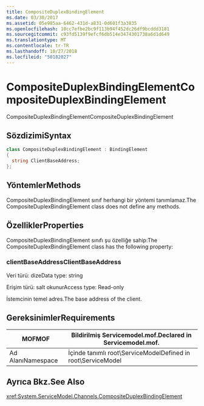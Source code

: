 ```yaml
---
title: CompositeDuplexBindingElement
ms.date: 03/30/2017
ms.assetid: 05e985aa-6462-431d-a831-0d601f3a3835
ms.openlocfilehash: 10cc7efbe2bc9f113b94f452dc26df9bcddd3181
ms.sourcegitcommit: c93fd5139f9efcf6db514e3474301738a6d1d649
ms.translationtype: MT
ms.contentlocale: tr-TR
ms.lasthandoff: 10/27/2018
ms.locfileid: "50182027"
---
```

# <a name="compositeduplexbindingelement"></a><span data-ttu-id="84dc3-102">CompositeDuplexBindingElement</span><span class="sxs-lookup"><span data-stu-id="84dc3-102">CompositeDuplexBindingElement</span></span>
<span data-ttu-id="84dc3-103">CompositeDuplexBindingElement</span><span class="sxs-lookup"><span data-stu-id="84dc3-103">CompositeDuplexBindingElement</span></span>  
  
## <a name="syntax"></a><span data-ttu-id="84dc3-104">Sözdizimi</span><span class="sxs-lookup"><span data-stu-id="84dc3-104">Syntax</span></span>  
  
```csharp
class CompositeDuplexBindingElement : BindingElement  
{  
  string ClientBaseAddress;  
};  
```  
  
## <a name="methods"></a><span data-ttu-id="84dc3-105">Yöntemler</span><span class="sxs-lookup"><span data-stu-id="84dc3-105">Methods</span></span>  
 <span data-ttu-id="84dc3-106">CompositeDuplexBindingElement sınıf herhangi bir yöntemi tanımlamaz.</span><span class="sxs-lookup"><span data-stu-id="84dc3-106">The CompositeDuplexBindingElement class does not define any methods.</span></span>  
  
## <a name="properties"></a><span data-ttu-id="84dc3-107">Özellikler</span><span class="sxs-lookup"><span data-stu-id="84dc3-107">Properties</span></span>  
 <span data-ttu-id="84dc3-108">CompositeDuplexBindingElement sınıfı şu özelliğe sahip:</span><span class="sxs-lookup"><span data-stu-id="84dc3-108">The CompositeDuplexBindingElement class has the following property:</span></span>  
  
### <a name="clientbaseaddress"></a><span data-ttu-id="84dc3-109">clientBaseAddress</span><span class="sxs-lookup"><span data-stu-id="84dc3-109">ClientBaseAddress</span></span>  
 <span data-ttu-id="84dc3-110">Veri türü: dize</span><span class="sxs-lookup"><span data-stu-id="84dc3-110">Data type: string</span></span>  
  
 <span data-ttu-id="84dc3-111">Erişim türü: salt okunur</span><span class="sxs-lookup"><span data-stu-id="84dc3-111">Access type: Read-only</span></span>  
  
 <span data-ttu-id="84dc3-112">İstemcinin temel adres.</span><span class="sxs-lookup"><span data-stu-id="84dc3-112">The base address of the client.</span></span>  
  
## <a name="requirements"></a><span data-ttu-id="84dc3-113">Gereksinimler</span><span class="sxs-lookup"><span data-stu-id="84dc3-113">Requirements</span></span>  
  
|<span data-ttu-id="84dc3-114">MOF</span><span class="sxs-lookup"><span data-stu-id="84dc3-114">MOF</span></span>|<span data-ttu-id="84dc3-115">Bildirilmiş Servicemodel.mof.</span><span class="sxs-lookup"><span data-stu-id="84dc3-115">Declared in Servicemodel.mof.</span></span>|  
|---------|-----------------------------------|  
|<span data-ttu-id="84dc3-116">Ad Alanı</span><span class="sxs-lookup"><span data-stu-id="84dc3-116">Namespace</span></span>|<span data-ttu-id="84dc3-117">İçinde tanımlı root\ServiceModel</span><span class="sxs-lookup"><span data-stu-id="84dc3-117">Defined in root\ServiceModel</span></span>|  
  
## <a name="see-also"></a><span data-ttu-id="84dc3-118">Ayrıca Bkz.</span><span class="sxs-lookup"><span data-stu-id="84dc3-118">See Also</span></span>  
 <xref:System.ServiceModel.Channels.CompositeDuplexBindingElement>
